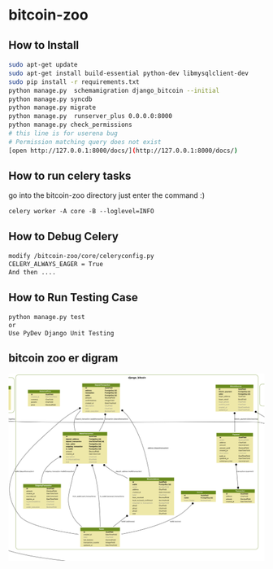 # bitcoin-zoo

## How to Install

```sh
sudo apt-get update
sudo apt-get install build-essential python-dev libmysqlclient-dev
sudo pip install -r requirements.txt
python manage.py  schemamigration django_bitcoin --initial
python manage.py syncdb
python manage.py migrate
python manage.py  runserver_plus 0.0.0.0:8000
python manage.py check_permissions
# this line is for userena bug
# Permission matching query does not exist
[open http://127.0.0.1:8000/docs/](http://127.0.0.1:8000/docs/)
```

## How to run celery tasks

go into the bitcoin-zoo directory
just enter the command :)

```
celery worker -A core -B --loglevel=INFO

```

## How to Debug Celery

```
modify /bitcoin-zoo/core/celeryconfig.py 
CELERY_ALWAYS_EAGER = True
And then ....
```
## How to Run Testing Case

```
python manage.py test
or 
Use PyDev Django Unit Testing

```

## bitcoin zoo er digram
![image](./er_digram.png)
